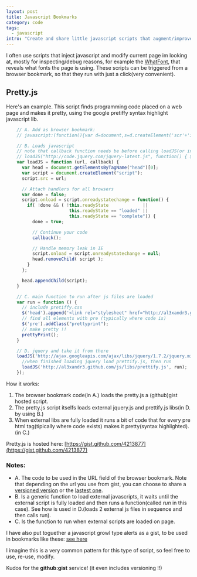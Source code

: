 ```yaml
--- 
layout: post
title: Javascript Bookmarks
category: code
tags:
  - javascript
intro: "Create and share little javascript scripts that augment/improve the pages you look at."
---
```


I often use scripts that inject javascript and modify current page im looking at, mostly for inspecting/debug reasons, for example the [WhatFont](http://chengyinliu.com/whatfont.html), that reveals what fonts the page is using.
These scripts can be triggered from a browser bookmark, so that they run with just a click(very convenient).

## Pretty.js

Here's an example. This script finds programming code placed on a web page and makes it pretty, using the google pretiffy syntax highlight javascript lib.

```javascript
	// A. Add as browser bookmark:
	// javascript:(function(){var d=document,s=d.createElement('scr'+'ipt'),b=d.body,l=d.location;s.setAttribute('src','https://raw.github.com/gist/4213877/pretty.js');b.appendChild(s)})();

	// B. Loads javascript
	// note that callback function needs be before calling loadJS(or inline)
	// loadJS("http://code.jquery.com/jquery-latest.js", function() { $('my_element').hide(); });
	var loadJS = function (url, callback) {
	  var head = document.getElementsByTagName("head")[0];
	  var script = document.createElement("script");
	  script.src = url;

	  // Attach handlers for all browsers
	  var done = false;
	  script.onload = script.onreadystatechange = function() {
	    if( !done && ( !this.readyState             || 
	                    this.readyState == "loaded" || 
	                    this.readyState == "complete")) {
	      done = true;

	      // Continue your code
	      callback();

	      // Handle memory leak in IE
	      script.onload = script.onreadystatechange = null;
	      head.removeChild( script );
	    }
	  };

	  head.appendChild(script);
	}

	// C. main function to run after js files are loaded
	var run = function () {
	  // include pretiffy.css
	  $('head').append('<link rel="stylesheet" href="http://al3xandr3.github.com/css/prettify.css" type="text/css" />');
	  // find all elements with pre (typically where code is)
	  $('pre').addClass("prettyprint");
	  // make pretty !!
	  prettyPrint();
	}

	// D. jquery and take it from there
	loadJS('http://ajax.googleapis.com/ajax/libs/jquery/1.7.2/jquery.min.js', function () {
	  //when finished loading jquery load prettify.js, then run
	  loadJS('http://al3xandr3.github.com/js/libs/prettify.js', run);
	});
```

How it works:

1. The browser bookmark code(in A.) loads the pretty.js a (github)gist hosted script.
2. The pretty.js script itselfs loads external jquery.js and prettify.js libs(in D. by using B.)
3. When external libs are fully loaded it runs a bit of code that for every pre html tag(tipically where code exists) makes it pretty(syntax highlighted). (in C.)

Pretty.js is hosted here: [https://gist.github.com/4213877](https://gist.github.com/4213877)

### Notes:
- A. The code to be used in the URL field of the browser bookmark. Note that depending on the url you use from gist, you can choose to share a [versioned version](https://raw.github.com/gist/4213877/4c14223a09c85f9cb7c7c8a9da60453db25a7372/pretty.js) or the [lastest one](https://raw.github.com/gist/4213877/pretty.js).
- B. Is a generic function to load external javascripts, it waits until the external script is fully loaded and then runs a function(called *run* in this case). See how is used in D.(loads 2 external js files in sequence and then calls run).
- C. Is the function to run when external scripts are loaded on page.

I have also put toguether a javascript growl type alerts as a gist, to be used in bookmarks like these: [see here](https://gist.github.com/3736933)

I imagine this is a very common pattern for this type of script, so feel free to use, re-use, modify.

Kudos for the **github:gist** service! (it even includes versioning !!)
